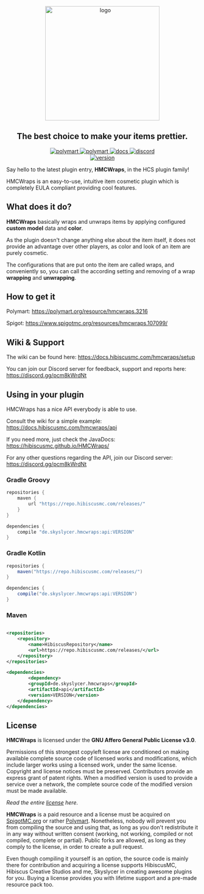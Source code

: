 <p align="center">
    <a href="https://polymart.org/resource/hmcwraps.3216">
        <img width="300" alt="logo" src="https://upload.skyslycer.de/wraps_logo_resized.png"/>
    </a>
</p>

<h2 align="center">The best choice to make your items prettier.</h4>

<p align="center">
    <a href="https://www.spigotmc.org/resources/hmcwraps.107099/">
        <img alt="polymart" src="https://img.shields.io/badge/SPIGOT-HMCWraps-brightgreen?style=for-the-badge"/>
    </a>
    <a href="https://polymart.org/resource/hmcwraps.3216">
        <img alt="polymart" src="https://img.shields.io/badge/POLYMART-HMCWraps-brightgreen?style=for-the-badge"/>
    </a>
    <a href="https://docs.hibiscusmc.com/">
        <img alt="docs" src="https://img.shields.io/badge/Documentation-brightgreen?style=for-the-badge"/>
    </a>
    <a href="https://discord.gg/pcm8kWrdNt">
        <img alt="discord" src="https://img.shields.io/badge/Discord Support-blue?style=for-the-badge"/>
    </a>
    <br>
    <a href="https://repo.skyslycer.de/#/releases/de/skyslycer/hmcwraps/api">
        <img alt="version" src="https://img.shields.io/maven-metadata/v?color=orange&label=version&metadataUrl=https%3A%2F%2Frepo.hibiscusmc.com%2Freleases%2Fde%2Fskyslycer%2Fhmcwraps%2Fapi%2Fmaven-metadata.xml&style=for-the-badge"/>
    </a>
</p>

Say hello to the latest plugin entry, **HMCWraps**, in the HCS plugin family!

HMCWraps is an easy-to-use, intuitive item cosmetic plugin which is completely EULA compliant providing cool features.

## What does it do?

**HMCWraps** basically wraps and unwraps items by applying configured **custom model** data and **color**.

As the plugin doesn't change anything else about the item itself, it does not provide an advantage over other players,
as color and look of an item are purely cosmetic.

The configurations that are put onto the item are called wraps, and conveniently so, you can call the according setting
and removing of a wrap **wrapping** and **unwrapping**.

## How to get it

Polymart: https://polymart.org/resource/hmcwraps.3216

Spigot: https://www.spigotmc.org/resources/hmcwraps.107099/

## Wiki & Support

The wiki can be found here: https://docs.hibiscusmc.com/hmcwraps/setup

You can join our Discord server for feedback, support and reports here: https://discord.gg/pcm8kWrdNt

## Using in your plugin

HMCWraps has a nice API everybody is able to use.

Consult the wiki for a simple example: https://docs.hibiscusmc.com/hmcwraps/api

If you need more, just check the JavaDocs: https://hibiscusmc.github.io/HMCWraps/

For any other questions regarding the API, join our Discord server: https://discord.gg/pcm8kWrdNt

### Gradle Groovy

```groovy
repositories {
    maven {
        url "https://repo.hibiscusmc.com/releases/"
    }
}

dependencies {
    compile "de.skyslycer.hmcwraps:api:VERSION"
}
```

### Gradle Kotlin

```groovy
repositories {
    maven("https://repo.hibiscusmc.com/releases/")
}

dependencies {
    compile("de.skyslycer.hmcwraps:api:VERSION")
}
```

### Maven

```xml

<repositories>
    <repository>
        <name>HibiscusRepository</name>
        <url>https://repo.hibiscusmc.com/releases/</url>
    </repository>
</repositories>
```
```xml
<dependencies>
        <dependency>
        <groupId>de.skyslycer.hmcwraps</groupId>
        <artifactId>api</artifactId>
        <version>VERSION</version>
    </dependency>
</dependencies>
```

## License

**HMCWraps** is licensed under the **GNU Affero General Public License v3.0**.

Permissions of this strongest copyleft license are conditioned on making available complete source code of licensed
works and modifications, which include larger works using a licensed work, under the same license.
Copyright and license notices must be preserved. Contributors provide an express grant of patent rights. When a modified
version is used to provide a service over a network, the complete source code of the modified version must be made
available.

_Read the entire [license](https://github.com/HibiscusMC/HMCWraps/blob/master/LICENSE) here._

**HMCWraps** is a paid resource and a license must be acquired on [SpigotMC.org](https://spigotmc.org) or
rather [Polymart](https://polymart.org).
Nonetheless, nobody will prevent you from compiling the source and using that, as long as you don't redistribute it in
any way without written consent (working, not working, compiled or not compiled, complete or partial).
Public forks are allowed, as long as they comply to the license, in order to create a pull request.

Even though compiling it yourself is an option, the source code is mainly there for contribution and acquiring a license
supports HibiscusMC, Hibiscus Creative Studios and me, Skyslycer in creating awesome plugins for you.
Buying a license provides you with lifetime support and a pre-made resource pack too.
